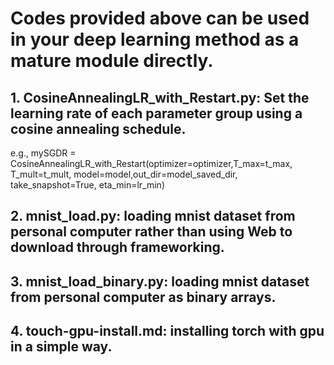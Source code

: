 # Codes provided above can be used in your deep learning method as a mature module directly.
## 1. CosineAnnealingLR_with_Restart.py: Set the learning rate of each parameter group using a cosine annealing schedule.  
e.g., mySGDR = CosineAnnealingLR_with_Restart(optimizer=optimizer,T_max=t_max, T_mult=t_mult, model=model,out_dir=model_saved_dir, take_snapshot=True, eta_min=lr_min)  
## 2. mnist_load.py: loading mnist dataset from personal computer rather than using Web to download through frameworking.  
## 3. mnist_load_binary.py: loading mnist dataset from personal computer as binary arrays.  
## 4. touch-gpu-install.md: installing torch with gpu in a simple way.  



